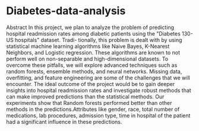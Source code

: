 # Diabetes-data-analysis
Abstract In this project, we plan to analyze the problem of predicting hospital readmission rates among diabetic patients using the "Diabetes 130-US hospitals" dataset. Tradi- tionally, this problem is dealt with by using statistical machine learning algorithms like Naive Bayes, K-Nearest Neighbors, and Logistic regression. These algorithms are known to not perform well on non-separable and high-dimensional datasets. To overcome these pitfalls, we will explore advanced techniques such as random forests, ensemble methods, and neural networks. Missing data, overfitting, and feature engineering are some of the challenges that we will encounter. The ideal outcome of the project would be to gain deeper insights into hospital readmission rates and investigate robust methods that can make improved predictions than the statistical methods. Our experiments show that Random forests performed better than other methods in the predictions.Attributes like gender, race, total number of medications, lab procedures, admission type, time in hospital of the patient had a significant influence in these predictions.
